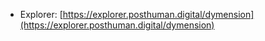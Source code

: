 - Explorer: [https://explorer.posthuman.digital/dymension](https://explorer.posthuman.digital/dymension)
